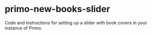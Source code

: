 # primo-new-books-slider
Code and instructions for setting up a slider with book covers in your instance of Primo.
